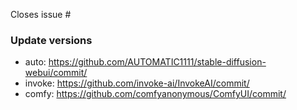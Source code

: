 <!--
Have you created an issue before opening a merge request???
https://github.com/AbdBarho/stable-diffusion-webui-docker#contributing
Please create one so we can discuss it, I don't want your effort to go to waste.
-->

Closes issue #

### Update versions

- auto: https://github.com/AUTOMATIC1111/stable-diffusion-webui/commit/
- invoke: https://github.com/invoke-ai/InvokeAI/commit/
- comfy: https://github.com/comfyanonymous/ComfyUI/commit/
